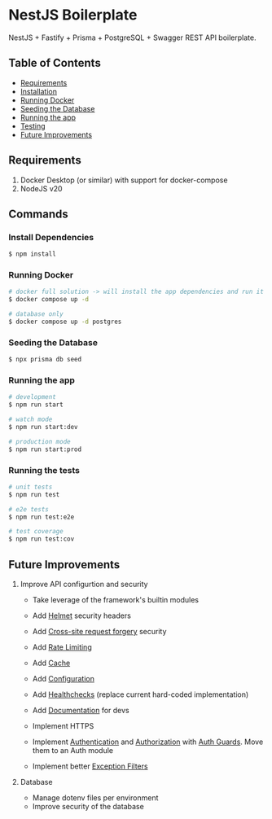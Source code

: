 # NestJS Boilerplate

NestJS + Fastify + Prisma + PostgreSQL + Swagger REST API boilerplate.

## Table of Contents

- [Requirements](#requirements)
- [Installation](#installation)
- [Running Docker](#running-docker)
- [Seeding the Database](#seeding-the-database)
- [Running the app](#running-the-app)
- [Testing](#testing)
- [Future Improvements](#future-improvements)

## Requirements

1. Docker Desktop (or similar) with support for docker-compose
2. NodeJS v20

## Commands

### Install Dependencies

```bash
$ npm install
```

### Running Docker

```bash
# docker full solution -> will install the app dependencies and run it in watch mode
$ docker compose up -d

# database only
$ docker compose up -d postgres
```

### Seeding the Database

```bash
$ npx prisma db seed
```

### Running the app

```bash
# development
$ npm run start

# watch mode
$ npm run start:dev

# production mode
$ npm run start:prod
```

### Running the tests

```bash
# unit tests
$ npm run test

# e2e tests
$ npm run test:e2e

# test coverage
$ npm run test:cov
```

## Future Improvements

1. Improve API configurtion and security

   - Take leverage of the framework's builtin modules

   - Add [Helmet](https://docs.nestjs.com/security/helmet) security headers
   - Add [Cross-site request forgery](https://docs.nestjs.com/security/csrf) security
   - Add [Rate Limiting](https://docs.nestjs.com/security/rate-limiting)
   - Add [Cache](https://docs.nestjs.com/techniques/caching)
   - Add [Configuration](https://docs.nestjs.com/techniques/configuration)
   - Add [Healthchecks](https://docs.nestjs.com/recipes/terminus) (replace current hard-coded implementation)
   - Add [Documentation](https://docs.nestjs.com/recipes/documentation) for devs

   - Implement HTTPS
   - Implement [Authentication](https://docs.nestjs.com/security/authentication) and [Authorization](https://docs.nestjs.com/security/authorization) with [Auth Guards](https://docs.nestjs.com/guards#authorization-guard). Move them to an Auth module

   - Implement better [Exception Filters](https://docs.nestjs.com/exception-filters)

2. Database
   - Manage dotenv files per environment
   - Improve security of the database
